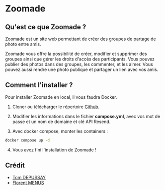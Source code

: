 # Zoomade

## Qu'est ce que Zoomade ?

Zoomade est un site web permettant de créer des groupes de partage de photo entre amis.

Zoomade vous offre la possibilité de créer, modifier et supprimer des groupes ainsi que gérer les droits d'accès des participants.
Vous pouvez publier des photos dans des groupes, les commenter, et les aimer.
Vous pouvez aussi rendre une photo publique et partager un lien avec vos amis.

## Comment l'installer ?

Pour installer Zoomade en local, il vous faudra Docker.

1. Cloner ou télécharger le répertoire [Github](https://github.com/tomdepussay/projet_php).

2. Modifier les informations dans le fichier **compose.yml**, avec vos mot de passe et un nom de domaine et clé API Resend.

3. Avec docker compose, monter les containers :

```bash
docker compose up -d
```

4. Vous avez fini l'installation de Zoomade !

## Crédit

- [Tom DEPUSSAY](https://github.com/tomdepussay)
- [Florent MENUS](https://github.com/FloMenus)